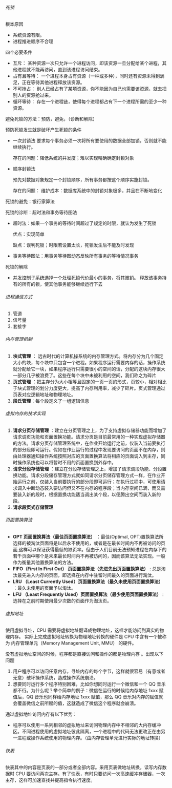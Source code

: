 ###### 死锁 ######

根本原因

- 系统资源有限。
- 进程推进顺序不合理

四个必要条件

- 互斥： 某种资源一次只允许一个进程访问，即该资源一旦分配给某个进程，其他进程就不能再访问，直到该进程访问结束。
- 占有且等待： 一个进程本身占有资源（一种或多种），同时还有资源未得到满足，正在等待其他进程释放该资源。
- 不可抢占： 别人已经占有了某项资源，你不能因为自己也需要该资源，就去把别人的资源抢过来。
- 循环等待： 存在一个进程链，使得每个进程都占有下一个进程所需的至少一种资源。

避免死锁的方法：预防，避免，（诊断和解除）

预防死锁发生就是破坏产生死锁的条件

- 一次封锁法
  要求每个事务必须一次将所有要使用的数据全部加锁，否则就不能继续执行。

   存在的问题：降低系统的并发度；难以实现精确确定封锁对象

- 顺序封锁法

  预先对数据对象规定一个封锁顺序，所有事务都按这个顺序实施封锁。 

  存在的问题： 维护成本：数据库系统中的封锁对象极多，并且在不断地变化

死锁的避免：银行家算法

死锁的诊断：超时法和事务等待图法

- 超时法：如果一个事务的等待时间超过了规定的时限，就认为发生了死锁 

  优点：实现简单 

  缺点：误判死锁；时限若设置太长，死锁发生后不能及时发现

- 事务等待图法：用事务等待图动态反映所有事务的等待情况事务

死锁的解除

- 并发控制子系统选择一个处理死锁代价最小的事务，将其撤销。 释放该事务持有的所有的锁，使其他事务能够继续运行下去

###### 进程通信方式 ######

1. 管道
2. 信号量
4. 套接字

###### 内存管理机制 ######

1. **块式管理** ：  远古时代的计算机操系统的内存管理方式。将内存分为几个固定大小的块，每个块中只包含一个进程。如果程序运行需要内存的话，操作系统就分配给它一块，如果程序运行只需要很小的空间的话，分配的这块内存很大一部分几乎被浪费了。这些在每个块中未被利用的空间，我们称之为碎片
2. **页式管理** ：把主存分为大小相等且固定的一页一页的形式，页较小，相对相比于块式管理的划分力度更大，提高了内存利用率，减少了碎片。页式管理通过页表对应逻辑地址和物理地址。
3. **段氏管理**：每个段定义了一组逻辑信息

###### 虚拟内存的技术实现 ######

1. **请求分页存储管理**  ：建立在分页管理之上，为了支持虚拟存储器功能而增加了请求调页功能和页面置换功能。请求分页是目前最常用的一种实现虚拟存储器的方法。请求分页存储管理系统中，在作业开始运行之前，仅装入当前要执行的部分段即可运行。假如在作业运行的过程中发现要访问的页面不在内存，则由处理器通知操作系统按照对应的页面置换算法将相应的页面调入到主存，同时操作系统也可以将暂时不用的页面置换到外存中。
2. **请求分段存储管理**  ：建立在分段存储管理之上，增加了请求调段功能、分段置换功能。请求分段储存管理方式就如同请求分页储存管理方式一样，在作业开始运行之前，仅装入当前要执行的部分段即可运行；在执行过程中，可使用请求调入中断动态装入要访问但又不在内存的程序段；当内存空间已满，而又需要装入新的段时，根据置换功能适当调出某个段，以便腾出空间而装入新的段。
3. **请求段页式存储管理**

###### 页面置换算法 ######

- **OPT 页面置换算法（最佳页面置换算法）** ：最佳(Optimal,  OPT)置换算法所选择的被淘汰页面将是以后永不使用的，或者是在最长时间内不再被访问的页面,这样可以保证获得最低的缺页率。但由于人们目前无法预知进程在内存下的若千页面中哪个是未来最长时间内不再被访问的，因而该算法无法实现。一般作为衡量其他置换算法的方法。
- **FIFO（First In First Out） 页面置换算法（先进先出页面置换算法）** : 总是淘汰最先进入内存的页面，即选择在内存中驻留时间最久的页面进行淘汰。
- **LRU （Least Currently Used）页面置换算法（最久未使用页面置换算法）** ：最久未使用的页面予以淘汰。
- **LFU （Least Frequently Used）页面置换算法（最少使用页面置换算法）** :  选择在之前时期使用最少次数的页面作为淘汰页。

###### 虚拟地址 ######

使用虚拟寻址，CPU 需要将虚拟地址翻译成物理地址，这样才能访问到真实的物理内存。 实际上完成虚拟地址转换为物理地址转换的硬件是 CPU 中含有一个被称为 内存管理单元（Memory Management Unit, MMU） 的硬件。

没有虚拟地址空间的时候，程序都是直接访问和操作的都是物理内存 。出现以下问题

1. 用户程序可以访问任意内存，寻址内存的每个字节，这样就很容易（有意或者无意）破坏操作系统，造成操作系统崩溃。
2. 想要同时运行多个程序特别困难，比如你想同时运行一个微信和一个 QQ 音乐都不行。为什么呢？举个简单的例子：微信在运行的时候给内存地址  1xxx 赋值后，QQ 音乐也同样给内存地址 1xxx 赋值，那么 QQ  音乐对内存的赋值就会覆盖微信之前所赋的值，这就造成了微信这个程序就会崩溃。

通过虚拟地址访问内存有以下优势：

- 程序可以使用一系列相邻的虚拟地址来访问物理内存中不相邻的大内存缓冲区。不同进程使用的虚拟地址彼此隔离，一个进程中的代码无法更改正在由另一进程或操作系统使用的物理内存。（由内存管理单元进行实际的地址转换）

###### 快表 ######

快表其中的内容是页表的一部分或者全部内容。采用页表做地址转换，读写内存数据时 CPU  要访问两次主存。有了快表，有时只要访问一次高速缓冲存储器，一次主存，这样可加速查找并提高指令执行速度。